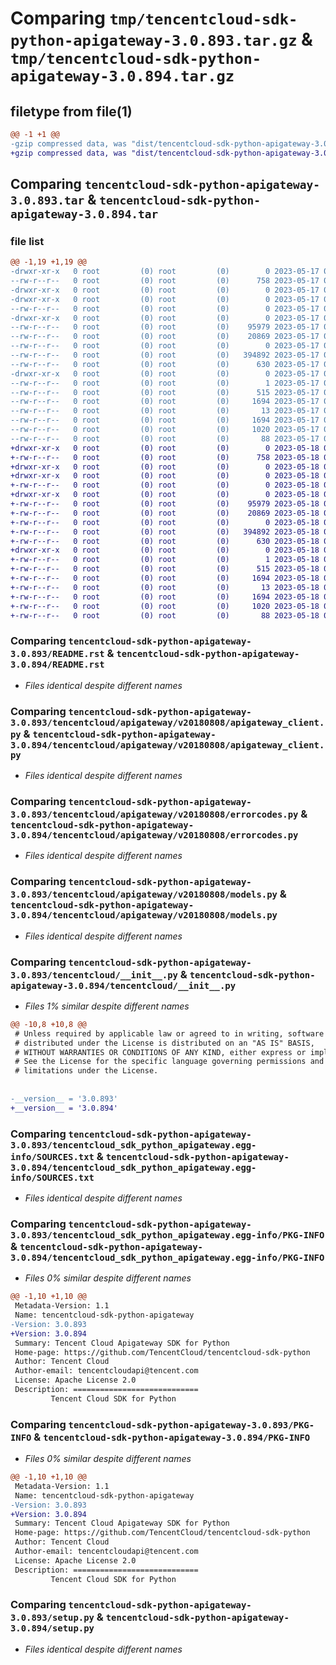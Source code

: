 # Comparing `tmp/tencentcloud-sdk-python-apigateway-3.0.893.tar.gz` & `tmp/tencentcloud-sdk-python-apigateway-3.0.894.tar.gz`

## filetype from file(1)

```diff
@@ -1 +1 @@
-gzip compressed data, was "dist/tencentcloud-sdk-python-apigateway-3.0.893.tar", last modified: Wed May 17 03:22:25 2023, max compression
+gzip compressed data, was "dist/tencentcloud-sdk-python-apigateway-3.0.894.tar", last modified: Thu May 18 00:15:44 2023, max compression
```

## Comparing `tencentcloud-sdk-python-apigateway-3.0.893.tar` & `tencentcloud-sdk-python-apigateway-3.0.894.tar`

### file list

```diff
@@ -1,19 +1,19 @@
-drwxr-xr-x   0 root         (0) root         (0)        0 2023-05-17 03:22:25.000000 tencentcloud-sdk-python-apigateway-3.0.893/
--rw-r--r--   0 root         (0) root         (0)      758 2023-05-17 03:22:25.000000 tencentcloud-sdk-python-apigateway-3.0.893/README.rst
-drwxr-xr-x   0 root         (0) root         (0)        0 2023-05-17 03:22:25.000000 tencentcloud-sdk-python-apigateway-3.0.893/tencentcloud/
-drwxr-xr-x   0 root         (0) root         (0)        0 2023-05-17 03:22:25.000000 tencentcloud-sdk-python-apigateway-3.0.893/tencentcloud/apigateway/
--rw-r--r--   0 root         (0) root         (0)        0 2023-05-17 03:22:25.000000 tencentcloud-sdk-python-apigateway-3.0.893/tencentcloud/apigateway/__init__.py
-drwxr-xr-x   0 root         (0) root         (0)        0 2023-05-17 03:22:25.000000 tencentcloud-sdk-python-apigateway-3.0.893/tencentcloud/apigateway/v20180808/
--rw-r--r--   0 root         (0) root         (0)    95979 2023-05-17 03:22:25.000000 tencentcloud-sdk-python-apigateway-3.0.893/tencentcloud/apigateway/v20180808/apigateway_client.py
--rw-r--r--   0 root         (0) root         (0)    20869 2023-05-17 03:22:25.000000 tencentcloud-sdk-python-apigateway-3.0.893/tencentcloud/apigateway/v20180808/errorcodes.py
--rw-r--r--   0 root         (0) root         (0)        0 2023-05-17 03:22:25.000000 tencentcloud-sdk-python-apigateway-3.0.893/tencentcloud/apigateway/v20180808/__init__.py
--rw-r--r--   0 root         (0) root         (0)   394892 2023-05-17 03:22:25.000000 tencentcloud-sdk-python-apigateway-3.0.893/tencentcloud/apigateway/v20180808/models.py
--rw-r--r--   0 root         (0) root         (0)      630 2023-05-17 03:22:25.000000 tencentcloud-sdk-python-apigateway-3.0.893/tencentcloud/__init__.py
-drwxr-xr-x   0 root         (0) root         (0)        0 2023-05-17 03:22:25.000000 tencentcloud-sdk-python-apigateway-3.0.893/tencentcloud_sdk_python_apigateway.egg-info/
--rw-r--r--   0 root         (0) root         (0)        1 2023-05-17 03:22:25.000000 tencentcloud-sdk-python-apigateway-3.0.893/tencentcloud_sdk_python_apigateway.egg-info/dependency_links.txt
--rw-r--r--   0 root         (0) root         (0)      515 2023-05-17 03:22:25.000000 tencentcloud-sdk-python-apigateway-3.0.893/tencentcloud_sdk_python_apigateway.egg-info/SOURCES.txt
--rw-r--r--   0 root         (0) root         (0)     1694 2023-05-17 03:22:25.000000 tencentcloud-sdk-python-apigateway-3.0.893/tencentcloud_sdk_python_apigateway.egg-info/PKG-INFO
--rw-r--r--   0 root         (0) root         (0)       13 2023-05-17 03:22:25.000000 tencentcloud-sdk-python-apigateway-3.0.893/tencentcloud_sdk_python_apigateway.egg-info/top_level.txt
--rw-r--r--   0 root         (0) root         (0)     1694 2023-05-17 03:22:25.000000 tencentcloud-sdk-python-apigateway-3.0.893/PKG-INFO
--rw-r--r--   0 root         (0) root         (0)     1020 2023-05-17 03:22:25.000000 tencentcloud-sdk-python-apigateway-3.0.893/setup.py
--rw-r--r--   0 root         (0) root         (0)       88 2023-05-17 03:22:25.000000 tencentcloud-sdk-python-apigateway-3.0.893/setup.cfg
+drwxr-xr-x   0 root         (0) root         (0)        0 2023-05-18 00:15:44.000000 tencentcloud-sdk-python-apigateway-3.0.894/
+-rw-r--r--   0 root         (0) root         (0)      758 2023-05-18 00:15:44.000000 tencentcloud-sdk-python-apigateway-3.0.894/README.rst
+drwxr-xr-x   0 root         (0) root         (0)        0 2023-05-18 00:15:44.000000 tencentcloud-sdk-python-apigateway-3.0.894/tencentcloud/
+drwxr-xr-x   0 root         (0) root         (0)        0 2023-05-18 00:15:44.000000 tencentcloud-sdk-python-apigateway-3.0.894/tencentcloud/apigateway/
+-rw-r--r--   0 root         (0) root         (0)        0 2023-05-18 00:15:44.000000 tencentcloud-sdk-python-apigateway-3.0.894/tencentcloud/apigateway/__init__.py
+drwxr-xr-x   0 root         (0) root         (0)        0 2023-05-18 00:15:44.000000 tencentcloud-sdk-python-apigateway-3.0.894/tencentcloud/apigateway/v20180808/
+-rw-r--r--   0 root         (0) root         (0)    95979 2023-05-18 00:15:44.000000 tencentcloud-sdk-python-apigateway-3.0.894/tencentcloud/apigateway/v20180808/apigateway_client.py
+-rw-r--r--   0 root         (0) root         (0)    20869 2023-05-18 00:15:44.000000 tencentcloud-sdk-python-apigateway-3.0.894/tencentcloud/apigateway/v20180808/errorcodes.py
+-rw-r--r--   0 root         (0) root         (0)        0 2023-05-18 00:15:44.000000 tencentcloud-sdk-python-apigateway-3.0.894/tencentcloud/apigateway/v20180808/__init__.py
+-rw-r--r--   0 root         (0) root         (0)   394892 2023-05-18 00:15:44.000000 tencentcloud-sdk-python-apigateway-3.0.894/tencentcloud/apigateway/v20180808/models.py
+-rw-r--r--   0 root         (0) root         (0)      630 2023-05-18 00:15:44.000000 tencentcloud-sdk-python-apigateway-3.0.894/tencentcloud/__init__.py
+drwxr-xr-x   0 root         (0) root         (0)        0 2023-05-18 00:15:44.000000 tencentcloud-sdk-python-apigateway-3.0.894/tencentcloud_sdk_python_apigateway.egg-info/
+-rw-r--r--   0 root         (0) root         (0)        1 2023-05-18 00:15:44.000000 tencentcloud-sdk-python-apigateway-3.0.894/tencentcloud_sdk_python_apigateway.egg-info/dependency_links.txt
+-rw-r--r--   0 root         (0) root         (0)      515 2023-05-18 00:15:44.000000 tencentcloud-sdk-python-apigateway-3.0.894/tencentcloud_sdk_python_apigateway.egg-info/SOURCES.txt
+-rw-r--r--   0 root         (0) root         (0)     1694 2023-05-18 00:15:44.000000 tencentcloud-sdk-python-apigateway-3.0.894/tencentcloud_sdk_python_apigateway.egg-info/PKG-INFO
+-rw-r--r--   0 root         (0) root         (0)       13 2023-05-18 00:15:44.000000 tencentcloud-sdk-python-apigateway-3.0.894/tencentcloud_sdk_python_apigateway.egg-info/top_level.txt
+-rw-r--r--   0 root         (0) root         (0)     1694 2023-05-18 00:15:44.000000 tencentcloud-sdk-python-apigateway-3.0.894/PKG-INFO
+-rw-r--r--   0 root         (0) root         (0)     1020 2023-05-18 00:15:44.000000 tencentcloud-sdk-python-apigateway-3.0.894/setup.py
+-rw-r--r--   0 root         (0) root         (0)       88 2023-05-18 00:15:44.000000 tencentcloud-sdk-python-apigateway-3.0.894/setup.cfg
```

### Comparing `tencentcloud-sdk-python-apigateway-3.0.893/README.rst` & `tencentcloud-sdk-python-apigateway-3.0.894/README.rst`

 * *Files identical despite different names*

### Comparing `tencentcloud-sdk-python-apigateway-3.0.893/tencentcloud/apigateway/v20180808/apigateway_client.py` & `tencentcloud-sdk-python-apigateway-3.0.894/tencentcloud/apigateway/v20180808/apigateway_client.py`

 * *Files identical despite different names*

### Comparing `tencentcloud-sdk-python-apigateway-3.0.893/tencentcloud/apigateway/v20180808/errorcodes.py` & `tencentcloud-sdk-python-apigateway-3.0.894/tencentcloud/apigateway/v20180808/errorcodes.py`

 * *Files identical despite different names*

### Comparing `tencentcloud-sdk-python-apigateway-3.0.893/tencentcloud/apigateway/v20180808/models.py` & `tencentcloud-sdk-python-apigateway-3.0.894/tencentcloud/apigateway/v20180808/models.py`

 * *Files identical despite different names*

### Comparing `tencentcloud-sdk-python-apigateway-3.0.893/tencentcloud/__init__.py` & `tencentcloud-sdk-python-apigateway-3.0.894/tencentcloud/__init__.py`

 * *Files 1% similar despite different names*

```diff
@@ -10,8 +10,8 @@
 # Unless required by applicable law or agreed to in writing, software
 # distributed under the License is distributed on an "AS IS" BASIS,
 # WITHOUT WARRANTIES OR CONDITIONS OF ANY KIND, either express or implied.
 # See the License for the specific language governing permissions and
 # limitations under the License.
 
 
-__version__ = '3.0.893'
+__version__ = '3.0.894'
```

### Comparing `tencentcloud-sdk-python-apigateway-3.0.893/tencentcloud_sdk_python_apigateway.egg-info/SOURCES.txt` & `tencentcloud-sdk-python-apigateway-3.0.894/tencentcloud_sdk_python_apigateway.egg-info/SOURCES.txt`

 * *Files identical despite different names*

### Comparing `tencentcloud-sdk-python-apigateway-3.0.893/tencentcloud_sdk_python_apigateway.egg-info/PKG-INFO` & `tencentcloud-sdk-python-apigateway-3.0.894/tencentcloud_sdk_python_apigateway.egg-info/PKG-INFO`

 * *Files 0% similar despite different names*

```diff
@@ -1,10 +1,10 @@
 Metadata-Version: 1.1
 Name: tencentcloud-sdk-python-apigateway
-Version: 3.0.893
+Version: 3.0.894
 Summary: Tencent Cloud Apigateway SDK for Python
 Home-page: https://github.com/TencentCloud/tencentcloud-sdk-python
 Author: Tencent Cloud
 Author-email: tencentcloudapi@tencent.com
 License: Apache License 2.0
 Description: ============================
         Tencent Cloud SDK for Python
```

### Comparing `tencentcloud-sdk-python-apigateway-3.0.893/PKG-INFO` & `tencentcloud-sdk-python-apigateway-3.0.894/PKG-INFO`

 * *Files 0% similar despite different names*

```diff
@@ -1,10 +1,10 @@
 Metadata-Version: 1.1
 Name: tencentcloud-sdk-python-apigateway
-Version: 3.0.893
+Version: 3.0.894
 Summary: Tencent Cloud Apigateway SDK for Python
 Home-page: https://github.com/TencentCloud/tencentcloud-sdk-python
 Author: Tencent Cloud
 Author-email: tencentcloudapi@tencent.com
 License: Apache License 2.0
 Description: ============================
         Tencent Cloud SDK for Python
```

### Comparing `tencentcloud-sdk-python-apigateway-3.0.893/setup.py` & `tencentcloud-sdk-python-apigateway-3.0.894/setup.py`

 * *Files identical despite different names*

